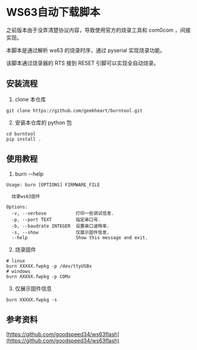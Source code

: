 # WS63自动下载脚本

之前版本由于没弄清楚协议内容，导致使用官方的烧录工具和 com0com ，间接实现。

本脚本是通过解析 ws63 的烧录时序，通过 pyserial 实现烧录功能。

该脚本通过烧录器的 RTS 接到 RESET 引脚可以实现全自动烧录。

## 安装流程

1. clone 本仓库
```shell
git clone https://github.com/geekheart/burntool.git
```

2. 安装本仓库的 python 包
```shell
cd burntool
pip install .
```

## 使用教程

1. burn --help
```shell
Usage: burn [OPTIONS] FIRMWARE_FILE

  烧录ws63固件

Options:
  -v, --verbose           打印一些调试信息.
  -p, --port TEXT         指定串口号.
  -b, --baudrate INTEGER  设置串口波特率.
  -s, --show              仅展示固件信息.
  --help                  Show this message and exit.
```

2. 烧录固件 

```shell
# linux
burn XXXXX.fwpkg -p /dev/ttyUSBx
# windows
burn XXXXX.fwpkg -p COMx
```

3. 仅展示固件信息
```shell
burn XXXXX.fwpkg -s
```

## 参考资料

[https://github.com/goodspeed34/ws63flash](https://github.com/goodspeed34/ws63flash)